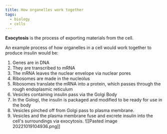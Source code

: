 ```yaml
---
title: How organelles work together
tags:
  - biology
  - cells
---
```

**Exocytosis** is the process of exporting materials from the cell.

An example process of how organelles in a cell would work together to produce insulin would be:

1) Genes are in DNA
2) They are transcribed to mRNA
3) The mRNA leaves the nuclear envelope via nuclear pores
4) Ribosomes are made in the nucleolus
5) Ribosomes translate the mRNA into a protein, which passes through the rough endoplasmic reticulum
6) Vesicles containing insulin pass via the Golgi Body
7) In the Gologi, the insulin is packaged and modified to be ready for use in the body
8) Vesicles pinched off from Golgi pass to plasma membrane.
9) Vesicles and the plasma membrane fuse and excrete insulin into the cell's surroundings via exocytosis.
![[Pasted image 20221019104936.png]]



‎‎